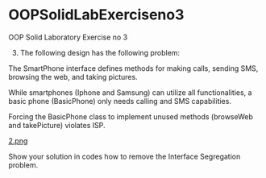# OOPSolidLabExerciseno3
OOP Solid Laboratory Exercise no 3

3. The following design has the following problem:

The SmartPhone interface defines methods for making calls, sending SMS, browsing the web, and taking pictures.

While  smartphones (Iphone and Samsung) can utilize all functionalities, a basic phone (BasicPhone) only needs calling and SMS capabilities.

Forcing the BasicPhone class to implement unused methods (browseWeb and takePicture) violates ISP. 

[2.png](https://github.com/DarylTManampan/OOPSolidLabExercise/blob/main/2.png)

Show your solution in codes how to remove the Interface Segregation problem. 
